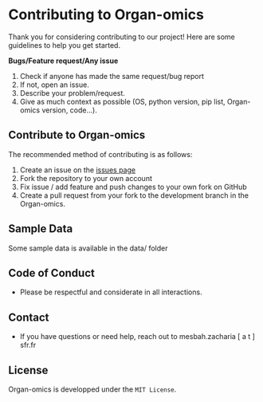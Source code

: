 # Contributing to Organ-omics

Thank you for considering contributing to our project! Here are some guidelines to help you get started.

**Bugs/Feature request/Any issue**
1. Check if anyone has made the same request/bug report
2. If not, open an issue.
3. Describe your problem/request.
4. Give as much context as possible (OS, python version, pip list, Organ-omics version, code...).

## Contribute to Organ-omics

The recommended method of contributing is as follows:
1. Create an issue on the [issues page](https://github.com/Zhack47/Organ-omics/issues)
2. Fork the repository to your own account
3. Fix issue / add feature and push changes to your own fork on GitHub
4. Create a pull request from your fork to the development branch in the Organ-omics.

## Sample Data
Some sample data is available in the data/ folder

## Code of Conduct
- Please be respectful and considerate in all interactions.

## Contact
- If you have questions or need help, reach out to mesbah.zacharia [ a t ] sfr.fr

## License

Organ-omics is developped under the `MIT License`.
